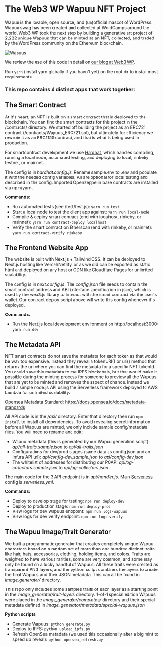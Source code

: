 # The Web3 WP Wapuu NFT Project

Wapuu is the lovable, open source, and (un)official mascot of WordPress. Wapuu swag has been created and collected at WordCamps around the world. Web3 WP took the next step by building a generative art project of 2,222 unique Wapuus that can be minted as an NFT, collected, and traded by the WordPress community on the Ethereum blockchain.

![Wapuus](https://web3wp.infiniteuploads.cloud/2021/09/wapuu-designs.png)

We review the use of this code in detail on [our blog at Web3 WP](https://web3wp.com/blog/).

Run `yarn` (install yarn globally if you havn't yet) on the root dir to install most requirements.

### This repo contains 4 distinct apps that work together:

## The Smart Contract

At it's heart, an NFT is built on a smart contract that is deployed to the blockchain. You can find the smart contracts for this project in the /contracts/ directory. We started off building the project as an ERC721 contract (/contracts/Wapuus_ERC721.sol), but ultimately for efficiency we rewrote it as an ERC1155 contract, and that is what is being used in production.

For smartcontract development we use [Hardhat](https://hardhat.org/getting-started/), which handles compiling, running a local node, automated testing, and deploying to local, rinkeby testnet, or mainnet.

The config is in *hardhat.config.js*. Rename sample.env to .env and populate it with the needed config variables. All are optional for local testing and described in the config. Imported Openzeppelin base contracts are installed via npm/yarn.

**Commands:**

- Run automated tests (see /test/test.js): `yarn run test`
- Start a local node to test the client app against: `yarn run local-node`
- Compile & deploy smart contract (end with localhost, rinkeby, or mainnet): `yarn run contract-deploy localhost`
- Verify the smart contract on Etherscan (end with rinkeby, or mainnet): `yarn run contract-verify rinkeby`

## The Frontend Website App

The website is built with Next.js + Tailwind CSS. It can be deployed to Next.js hosting like Vercel/Netlify, or as we did can be exported as static html and deployed on any host or CDN like Cloudflare Pages for unlimited scalability.

The config is in *next.config.js*. The *config.json* file needs to contain the smart contract address and ABI (interface specification in json), which is used by the web3.js library to interact with the smart contract via the user's wallet. Our contract deploy script above will write this config whenever it's deployed.

**Commands:**

- Run the Next.js local development environment on http://localhost:3000: `yarn run dev`

## The Metadata API

NFT smart contracts do not save the metadata for each token as that would be way too expensive. Instead they reveal a tokenURI() or uri() method that returns the url where you can find the metadata for a specific NFT tokenId. You could save this metadata to the IPFS blockchain, but that would make it possible during the minting process for someone to preview all the Wapuus that are yet to be minted and removes the aspect of chance. Instead we build a simple node.js API using the Serverless framework deployed to AWS Lambda for unlimited scalability.

Opensea Metadata Standard: https://docs.opensea.io/docs/metadata-standards

All API code is in the */api/* directory. Enter that directory then run `npm install` to install all dependencies. To avoid revealing secret information before all Wapuus are minted, we only include sample config/metadata files. You will need to rename and edit:

- Wapuu metadata (this is generated by our Wapuu generation script): *api/all-traits.sample.json* to *api/all-traits.json*
- Configurations for dev/prod stages (same data as config.json and an Infura API url): *api/config-dev.sample.json* to *api/config-dev.json*
- The whitelist of addresses for distributing our POAP: *api/og-collectors.sample.json* to *api/og-collectors.json*

The main code for the 3 API endpoint is in *api/handler.js*. Main [Serverless](https://www.serverless.com/framework/docs) config is *serverless.yml*.

**Commands:**

- Deploy to develop stage for testing: `npm run deploy-dev`
- Deploy to production stage: `npm run deploy-prod`
- View logs for dev wapuus endpoint: `npm run logs-wapuus`
- View logs for dev verify endpoint: `npm run logs-verify`

## The Wapuu Image/Trait Generator

We built a programmatic generator that creates completely unique Wapuu characters based on a random set of more than one hundred distinct traits like hair, hats, accessories, clothing, holding items, and colors. Traits are weighted to have various rarities, some are very common, and some may only be found on a lucky handful of Wapuus. All these traits were created as transparent PNG layers, and the python script combines the layers to create the final Wapuus and their JSON metadata. This can all be found in *image_generator/* directory.

This repo only includes some samples traits of each layer as a starting point in the *image_generator/trait-layers* directory. 1-of-1 special edition Wapuus were placed in the *image_generator/completes/* directory and their special metadata defined in *image_generator/metadata/special-wapuus.json*.

**Python scripts:**

- Generate Wapuus: `python generate.py`
- Deploy to IPFS: `python upload_ipfs.py`
- Refresh OpenSea metadata (we used this occasionally after a big mint to speed up reveal): `python opensea_refresh.py`
